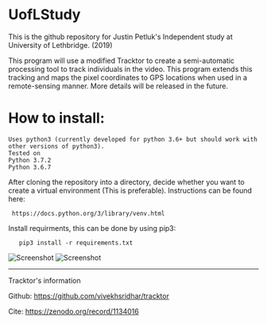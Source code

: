 # UofLStudy
This is the github repository for Justin Petluk's Independent study at University of Lethbridge. (2019)

This program will use a modified Tracktor to create a semi-automatic processing tool to track individuals in the video.
This program extends this tracking and maps the pixel coordinates to GPS locations when used in a remote-sensing manner.
More details will be released in the future.

# How to install:


    Uses python3 (currently developed for python 3.6+ but should work with other versions of python3).
    Tested on
    Python 3.7.2
    Python 3.6.7

After cloning the repository into a directory, decide whether you want to create a virtual environment (This is preferable). Instructions can be found here: 

     https://docs.python.org/3/library/venv.html

Install requirments, this can be done by using pip3: 
       
       pip3 install -r requirements.txt


![Screenshot]( https://github.com/hobbitsyfeet/UofLStudy/blob/master/docs/tracktor.PNG)
![Screenshot](https://github.com/hobbitsyfeet/UofLStudy/blob/master/docs/Processing/Find_GPS2.PNG)
_________________________________________________
Tracktor's information

Github: https://github.com/vivekhsridhar/tracktor

Cite: https://zenodo.org/record/1134016
